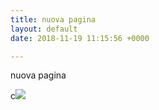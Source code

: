 ```yaml
---
title: nuova pagina
layout: default
date: 2018-11-19 11:15:56 +0000

---
```

nuova pagina 

c![](/uploads/2018/06/21/drone-photo.jpeg)